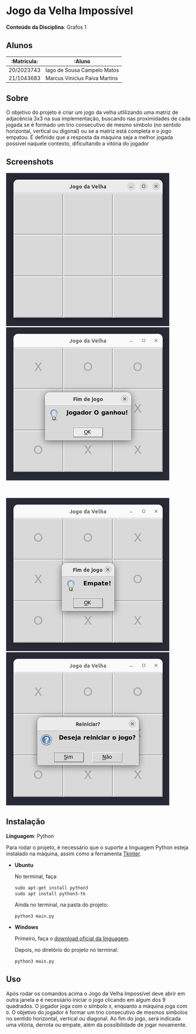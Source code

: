 <!-- **!! Atenção: Renomeie o seu repositório para (Tema)\_(NomeDoProjeto). !!**

Temas:

- Grafos1
- Grafos2
- PD
- D&C
- Greed
- Final

**!! _Não coloque os nomes dos alunos no título do repositório_. Exemplo de título correto: Grafos2_Labirinto-do-Minotauro !!**

(Apague essa seção)
 -->

# Jogo da Velha Impossível

<!-- **Número da Lista**: X<br> -->

**Conteúdo da Disciplina**: Grafos 1<br>

## Alunos

| :Matrícula: | :Aluno                        |
| ----------- | ----------------------------- |
| 20/2023743  | Iago de Sousa Campelo Matos   |
| 21/1043683  | Marcus Vinícius Paiva Martins |

## Sobre

O objetivo do projeto é criar um jogo da velha utlilizando uma matriz de adjacência 3x3 na sua implementação, buscando nas proximidades de cada jogada se é formado um trio consecutivo de mesmo símbolo (no sentido horizontal, vertical ou digonal) ou se a matriz está completa e o jogo empatou. É definido que a resposta da máquina seja a melhor jogada possível naquele contexto, dificultando a vitória do jogador

## Screenshots

<span>![Tabuleiro](./assets/clean_board.png) ![Fim de Jogo](./assets/game_over.png)</span>

</br>

<span>![Empate](./assets/draw.png) ![Reuniciar jogo](./assets/reset_game.png)</span>

## Instalação

**Linguagem**: Python<br>

Para rodar o projeto, é necessário que o suporte a linguagem Python esteja instalado na máquina, assim como a ferramenta [Tkinter](https://docs.python.org/pt-br/3/library/tkinter.html).

- **Ubuntu**

  No terminal, faça:

  ```Plain Text
  sudo apt-get install python3
  sudo apt install python3-tk
  ```

  Ainda no terminal, na pasta do projeto:

  ```Plain Text
  python3 main.py
  ```

- **Windows**

  Primeiro, faça o [download oficial da linguagem](https://www.python.org/downloads/).

  Depois, no diretório do projeto no terminal:

  ```Plain Text
  python3 main.py
  ```

## Uso

Após rodar os comandos acima o Jogo da Velha Impossível deve abrir em outra janela e é necessário iniciar o jogo clicando em algum dos 9 quadrados. O jogador joga com o símbolo `X`, enquanto a máquina joga com `O`. O objetivo do jogador é formar um trio consecutivo de mesmos símbolos no sentido horizontal, vertical ou diagonal. Ao fim do jogo, será indicada uma vitória, derrota ou empate, além da possíbilidade de jogar novamente.

<!-- ## Outros

Quaisquer outras informações sobre seu projeto podem ser descritas abaixo. -->
